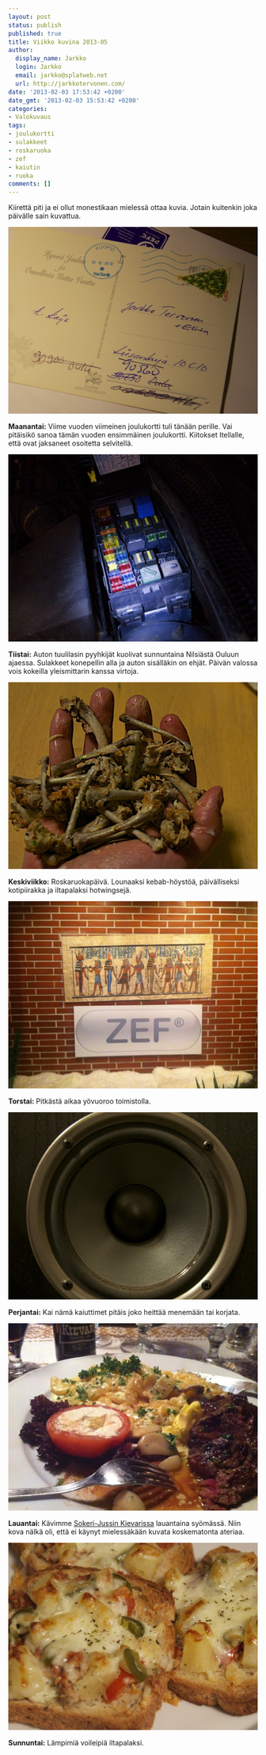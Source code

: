 ```yaml
---
layout: post
status: publish
published: true
title: Viikko kuvina 2013-05
author:
  display_name: Jarkko
  login: Jarkko
  email: jarkko@splatweb.net
  url: http://jarkkotervonen.com/
date: '2013-02-03 17:53:42 +0200'
date_gmt: '2013-02-03 15:53:42 +0200'
categories:
- Valokuvaus
tags:
- joulukortti
- sulakkeet
- roskaruoka
- zef
- kaiutin
- ruoka
comments: []
---
```

Kiirettä piti ja ei ollut monestikaan mielessä ottaa kuvia. Jotain kuitenkin joka päivälle sain kuvattua.

<amp-img alt="Viikko kuvina 2013-05 - Maanantai" src="/assets/img/posts/2013-05-ma.jpg" layout="responsive" width="4" height="3">
  <noscript><img alt="Viikko kuvina 2013-05 - Maanantai" src="/assets/img/posts/2013-05-ma.jpg" /></noscript>
</amp-img>

__Maanantai:__ Viime vuoden viimeinen joulukortti tuli tänään perille. Vai pitäisikö sanoa tämän vuoden ensimmäinen joulukortti. Kiitokset Itellalle, että ovat jaksaneet osoitetta selvitellä.

<amp-img alt="Viikko kuvina 2013-05 - Tiistai" src="/assets/img/posts/2013-05-ti.jpg" layout="responsive" width="4" height="3">
  <noscript><img alt="Viikko kuvina 2013-05 - Tiistai" src="/assets/img/posts/2013-05-ti.jpg" /></noscript>
</amp-img>

__Tiistai:__ Auton tuulilasin pyyhkijät kuolivat sunnuntaina Nilsiästä Ouluun ajaessa. Sulakkeet konepellin alla ja auton sisälläkin on ehjät. Päivän valossa vois kokeilla yleismittarin kanssa virtoja.

<amp-img alt="Viikko kuvina 2013-05 - Keskiviikko" src="/assets/img/posts/2013-05-ke.jpg" layout="responsive" width="4" height="3">
  <noscript><img alt="Viikko kuvina 2013-05 - Keskiviikko" src="/assets/img/posts/2013-05-ke.jpg" /></noscript>
</amp-img>

__Keskiviikko:__ Roskaruokapäivä. Lounaaksi kebab-höystöä, päivälliseksi kotipiirakka ja iltapalaksi hotwingsejä.

<amp-img alt="Viikko kuvina 2013-05 - Torstai" src="/assets/img/posts/2013-05-to.jpg" layout="responsive" width="4" height="3">
  <noscript><img alt="Viikko kuvina 2013-05 - Torstai" src="/assets/img/posts/2013-05-to.jpg" /></noscript>
</amp-img>

__Torstai:__ Pitkästä aikaa yövuoroo toimistolla.

<amp-img alt="Viikko kuvina 2013-05 - Perjantai" src="/assets/img/posts/2013-05-pe.jpg" layout="responsive" width="4" height="3">
  <noscript><img alt="Viikko kuvina 2013-05 - Perjantai" src="/assets/img/posts/2013-05-pe.jpg" /></noscript>
</amp-img>

__Perjantai:__ Kai nämä kaiuttimet pitäis joko heittää menemään tai korjata.

<amp-img alt="Viikko kuvina 2013-05 - Lauantai" src="/assets/img/posts/2013-05-la.jpg" layout="responsive" width="4" height="3">
  <noscript><img alt="Viikko kuvina 2013-05 - Lauantai" src="/assets/img/posts/2013-05-la.jpg" /></noscript>
</amp-img>

__Lauantai:__ Kävimme [Sokeri-Jussin Kievarissa](http://www.sokerijussi.fi/) lauantaina syömässä. Niin kova nälkä oli, että ei käynyt mielessäkään kuvata koskematonta ateriaa.

<amp-img alt="Viikko kuvina 2013-05 - Sunnuntai" src="/assets/img/posts/2013-05-su.jpg">
  <noscript><img alt="Viikko kuvina 2013-05 - Sunnuntai" src="/assets/img/posts/2013-05-su.jpg" /></noscript>
</amp-img>

__Sunnuntai:__ Lämpimiä voileipiä iltapalaksi.
